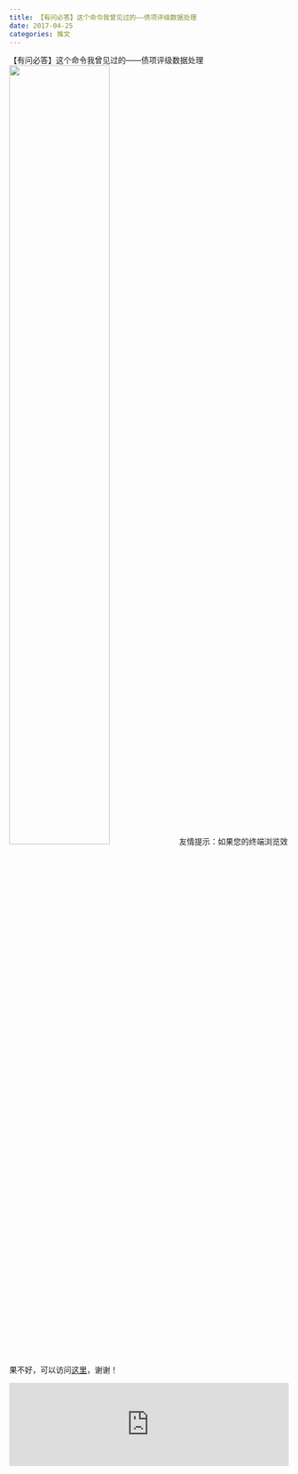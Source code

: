 ```yaml
---
title: 【有问必答】这个命令我曾见过的——债项评级数据处理
date: 2017-04-25
categories: 推文
---
```

【有问必答】这个命令我曾见过的——债项评级数据处理
<img src="http://mmbiz.qpic.cn/mmbiz_jpg/ACviaWTBFxhYBNiblvmeBeglfPjzeXEwASLxGkHLD2rIo9q3bu4GKbo0rib9y9QfYXgZy6yP7qdvSjajuzhThHjJA/0?wx_fmt=jpeg" style="width: 60%; height: auto;"/><!--more-->
友情提示：如果您的终端浏览效果不好，可以访问[这里](https://stata-club.github.io/stata_article/2017-04-25.html)，谢谢！
<iframe src="https://stata-club.github.io/stata_article/2017-04-25.html" id="iframepage" frameborder="0" scrolling="no" marginheight="0" marginwidth="0" width="100%" onLoad="iFrameHeight()"></iframe>
<script type="text/javascript" language="javascript">
function iFrameHeight() {
var ifm= document.getElementById("iframepage");
var subWeb = document.frames ? document.frames["iframepage"].document : ifm.contentDocument;   
if(ifm != null && subWeb != null) {
 ifm.height = subWeb.body.scrollHeight;
} 
} 
</script> 
